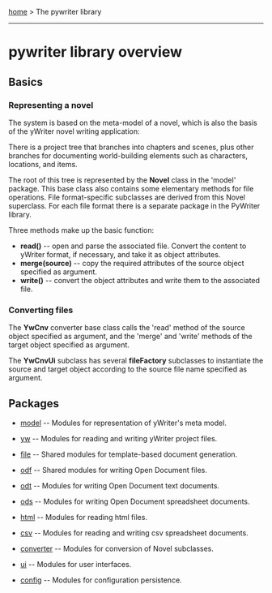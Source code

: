 [home](../../index) > The pywriter library

---

# pywriter library overview

## Basics

### Representing a novel

The system is based on the meta-model of a novel, which is also the basis of the yWriter novel writing 
application: 

There is a project tree that branches into chapters and scenes, plus other branches for documenting 
world-building elements such as characters, locations, and items. 

The root of this tree is represented by the **Novel** class in the 'model' package. This base class also 
contains some elementary methods for file operations. File format-specific subclasses are derived from 
this Novel superclass. For each file format there is a separate package in the PyWriter library.

Three methods make up the basic function:

- **read()** -- open and parse the associated file. Convert the content to yWriter format, if necessary, and take it as object attributes.
- **merge(source)** -- copy the required attributes of the source object specified as argument. 
- **write()** -- convert the object attributes and write them to the associated file.

### Converting files

The **YwCnv** converter base class calls the 'read' method of the source object specified as argument, and the 'merge' and 'write' methods of the target object specified as argument. 

The **YwCnvUi** subclass has several **fileFactory** subclasses to instantiate the source and target object according to the source file name specified as argument. 


## Packages

- [model](model) -- Modules for representation of yWriter's meta model.

- [yw](yw) -- Modules for reading and writing yWriter project files.

- [file](file) -- Shared modules for template-based document generation.

- [odf](odf) -- Shared modules for writing Open Document files.

- [odt](odt) -- Modules for writing Open Document text documents.

- [ods](ods) -- Modules for writing Open Document spreadsheet documents.

- [html](html) -- Modules for reading html files.

- [csv](csv) -- Modules for reading and writing csv spreadsheet documents.

- [converter](converter) -- Modules for conversion of Novel subclasses.

- [ui](ui) -- Modules for user interfaces.

- [config](config) -- Modules for configuration persistence.




